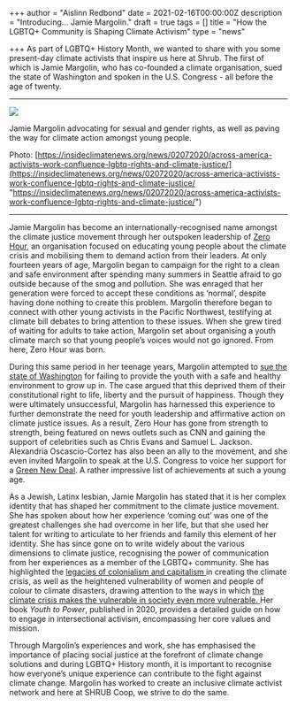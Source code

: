 +++
author = "Aislinn Redbond"
date = 2021-02-16T00:00:00Z
description = "Introducing... Jamie Margolin."
draft = true
tags = []
title = "How the LGBTQ+ Community is Shaping Climate Activism"
type = "news"

+++
As part of LGBTQ+ History Month, we wanted to share with you some present-day climate activists that inspire us here at Shrub. The first of which is Jamie Margolin, who has co-founded a climate organisation, sued the state of Washington and spoken in the U.S. Congress - all before the age of twenty.

***

![](https://res.cloudinary.com/shrub-co-op/image/upload/v1613491265/shrubcoop.org/media/jamie-margolin_rfta8q.png)

Jamie Margolin advocating for sexual and gender rights, as well as paving the way for climate action amongst young people.

Photo: [https://insideclimatenews.org/news/02072020/across-america-activists-work-confluence-lgbtq-rights-and-climate-justice/](https://insideclimatenews.org/news/02072020/across-america-activists-work-confluence-lgbtq-rights-and-climate-justice/ "https://insideclimatenews.org/news/02072020/across-america-activists-work-confluence-lgbtq-rights-and-climate-justice/")

***

Jamie Margolin has become an internationally-recognised name amongst the climate justice movement through her outspoken leadership of [Zero Hour](http://thisiszerohour.org), an organisation focused on educating young people about the climate crisis and mobilising them to demand action from their leaders. At only fourteen years of age, Margolin began to campaign for the right to a clean and safe environment after spending many summers in Seattle afraid to go outside because of the smog and pollution. She was enraged that her generation were forced to accept these conditions as ‘normal’, despite having done nothing to create this problem. Margolin therefore began to connect with other young activists in the Pacific Northwest, testifying at climate bill debates to bring attention to these issues. When she grew tired of waiting for adults to take action, Margolin set about organising a youth climate march so that young people’s voices would not go ignored. From here, Zero Hour was born.

During this same period in her teenage years, Margolin attempted to [sue the state of Washington](https://www.theguardian.com/commentisfree/2018/oct/06/i-sued-the-state-of-washington-because-i-cant-breathe-there-they-ignored-me) for failing to provide the youth with a safe and healthy environment to grow up in. The case argued that this deprived them of their constitutional right to life, liberty and the pursuit of happiness. Though they were ultimately unsuccessful, Margolin has harnessed this experience to further demonstrate the need for youth leadership and affirmative action on climate justice issues. As a result, Zero Hour has gone from strength to strength, being featured on news outlets such as CNN and gaining the support of celebrities such as Chris Evans and Samuel L. Jackson. Alexandria Oscascio-Cortez has also been an ally to the movement, and she even invited Margolin to speak at the U.S. Congress to voice her support for a [Green New Deal](https://www.theguardian.com/us-news/2019/feb/11/green-new-deal-alexandria-ocasio-cortez-ed-markey). A rather impressive list of achievements at such a young age.

As a Jewish, Latinx lesbian, Jamie Margolin has stated that it is her complex identity that has shaped her commitment to the climate justice movement. She has spoken about how her experience ‘coming out’ was one of the greatest challenges she had overcome in her life, but that she used her talent for writing to articulate to her friends and family this element of her identity. She has since gone on to write widely about the various dimensions to climate justice, recognising the power of communication from her experiences as a member of the LGBTQ+ community. She has highlighted the [legacies of colonialism and capitalism ](https://www.theguardian.com/commentisfree/2019/jul/12/jamie-margolin-zero-hour-climate-change)in creating the climate crisis, as well as the heightened vulnerability of women and people of colour to climate disasters, drawing attention to the ways in which [the climate crisis makes the vulnerable in society even more vulnerable. ](https://www.glaad.org/amp/jamie-margolin-election-climate-justice-lgbtq-advocacy)Her book _Youth to Power_, published in 2020, provides a detailed guide on how to engage in intersectional activism, encompassing her core values and mission.

Through Margolin’s experiences and work, she has emphasised the importance of placing social justice at the forefront of climate change solutions and during LGBTQ+ History month, it is important to recognise how everyone’s unique experience can contribute to the fight against climate change. Margolin has worked to create an inclusive climate activist network and here at SHRUB Coop, we strive to do the same.